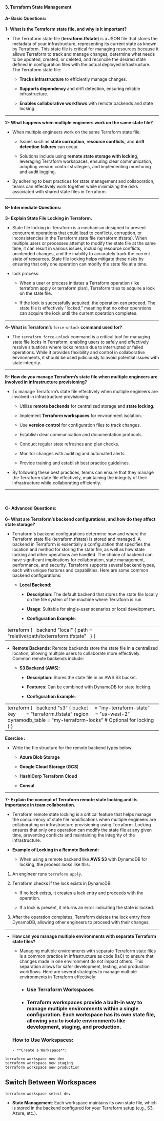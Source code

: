 **3. Terraform State Management**


#### **A- Basic Questions:**

**1- What is the Terraform state file, and why is it important?**

- The Terraform state file (**terraform.tfstate**) is a JSON file that stores the metadata of your infrastructure, representing its current state as known by Terraform. This state file is critical for managing resources because it allows Terraform to track and manage changes, determine what needs to be updated, created, or deleted, and reconcile the desired state defined in configuration files with the actual deployed infrastructure. The Terraform state file:

  - **Tracks infrastructure** to efficiently manage changes.

  - **Supports dependency** and drift detection, ensuring reliable infrastructure.

  - **Enables collaborative workflows** with remote backends and state locking.

***

**2- What happens when multiple engineers work on the same state file?**

- When multiple engineers work on the same Terraform state file:

  - Issues such as **state corruption**, **resource conflicts,** and **drift detection** **failures** can occur.

  - Solutions include using **remote state storage with lockin**g, leveraging Terraform workspaces, ensuring clear communication, adopting version control strategies, and implementing monitoring and audit logging.

- By adhering to best practices for state management and collaboration, teams can effectively work together while minimizing the risks associated with shared state files in Terraform.

***


#### **B- Intermediate Questions:**

**3- Explain State File Locking in Terraform.**

- State file locking in Terraform is a mechanism designed to prevent concurrent operations that could lead to conflicts, corruption, or inconsistencies in the Terraform state file (terraform.tfstate). When multiple users or processes attempt to modify the state file at the same time, it can result in various issues, including resource conflicts, unintended changes, and the inability to accurately track the current state of resources. State file locking helps mitigate these risks by ensuring that only one operation can modify the state file at a time.

- lock process:

  - When a user or process initiates a Terraform operation (like terraform apply or terraform plan), Terraform tries to acquire a lock on the state file.

  - If the lock is successfully acquired, the operation can proceed. The state file is effectively "locked," meaning that no other operations can acquire the lock until the current operation completes.

***

**4- What is Terraform’s** `force-unlock` **command used for?**

- The `terraform force-unlock` command is a critical tool for managing state file locks in Terraform, enabling users to safely and effectively resolve situations where locks remain due to interrupted or failed operations. While it provides flexibility and control in collaborative environments, it should be used judiciously to avoid potential issues with state integrity.

***

**5- How do you manage Terraform’s state file when multiple engineers are involved in infrastructure provisioning?**

- To manage Terraform’s state file effectively when multiple engineers are involved in infrastructure provisioning:

  - Utilize **remote backends** for centralized storage and **state locking**.

  - Implement **Terraform workspaces** for environment isolation.

  - Use **version control** for configuration files to track changes.

  - Establish clear communication and documentation protocols.

  - Conduct regular state refreshes and plan checks.

  - Monitor changes with auditing and automated alerts.

  - Provide training and establish best practice guidelines.

- By following these best practices, teams can ensure that they manage the Terraform state file effectively, maintaining the integrity of their infrastructure while collaborating efficiently.

***

 


#### **C- Advanced Questions:**

**6- What are Terraform’s backend configurations, and how do they affect state storage?**

- Terraform's backend configurations determine how and where the Terraform state file (terraform.tfstate) is stored and managed. A backend in Terraform is essentially a configuration that specifies the location and method for storing the state file, as well as how state locking and other operations are handled. The choice of backend can have significant implications for collaboration, state management, performance, and security. Terraform supports several backend types, each with unique features and capabilities. Here are some common backend configurations:

  - **Local Backend**:

    - **Description**: The default backend that stores the state file locally on the file system of the machine where Terraform is run.

    - **Usage**: Suitable for single-user scenarios or local development.

    - **Configuration Example**:

|                                                                                   |
| --------------------------------------------------------------------------------- |
| terraform {   backend "local" { path = "relative/path/to/terraform.tfstate"   } } |

- **Remote Backends**: Remote backends store the state file in a centralized location, allowing multiple users to collaborate more effectively. Common remote backends include:

  - **S3 Backend (AWS)**:

    - **Description**: Stores the state file in an AWS S3 bucket.

    - **Features**: Can be combined with DynamoDB for state locking.

    - **Configuration Example**:

|                                                                                                                                                                                              |
| -------------------------------------------------------------------------------------------------------------------------------------------------------------------------------------------- |
| terraform {   backend "s3" { bucket     = "my-terraform-state" key        = "terraform.tfstate" region     = "us-west-2" dynamodb\_table = "my-terraform-locks" # Optional for locking   } } |

**Exercise :** 

- Write the file structure for the remote backend types below:

  - **Azure Blob Storage**

  - **Google Cloud Storage (GCS)**

  - **HashiCorp Terraform Cloud**

  - **Consul**

***

**7- Explain the concept of Terraform remote state locking and its importance in team collaboration.**

- Terraform remote state locking is a critical feature that helps manage the concurrency of state file modifications when multiple engineers are collaborating on infrastructure provisioning using Terraform. Locking ensures that only one operation can modify the state file at any given time, preventing conflicts and maintaining the integrity of the infrastructure.

- **Example of Locking in a Remote Backend:**

  - When using a remote backend like **AWS S3** with DynamoDB for locking, the process looks like this:

1. An engineer runs `terraform apply`.

2. Terraform checks if the lock exists in DynamoDB.

   - If no lock exists, it creates a lock entry and proceeds with the operation.

   - If a lock is present, it returns an error indicating the state is locked.

3. After the operation completes, Terraform deletes the lock entry from DynamoDB, allowing other engineers to proceed with their changes.

***

- **How can you manage multiple environments with separate Terraform state files?**

  - Managing multiple environments with separate Terraform state files is a common practice in infrastructure as code (IaC) to ensure that changes made in one environment do not impact others. This separation allows for safer development, testing, and production workflows. Here are several strategies to manage multiple environments in Terraform effectively:

    - ### **Use Terraform Workspaces**

    - ### Terraform workspaces provide a built-in way to manage multiple environments within a single configuration. Each workspace has its own state file, allowing you to isolate environments like development, staging, and production.

  ### **How to Use Workspaces:**

      - **Create a Workspace**:
  
```
terraform workspace new dev
terraform workspace new staging
terraform workspace new production
```
## Switch Between Workspaces


 ```
 terraform workspace select dev
```



- **State Management**: Each workspace maintains its own state file, which is stored in the backend configured for your Terraform setup (e.g., S3, Azure, etc.).
